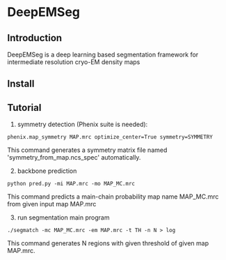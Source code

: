 # DeepEMSeg
## Introduction
DeepEMSeg is a deep learning based segmentation framework for intermediate resolution cryo-EM density maps

## Install

## Tutorial
1. symmetry detection (Phenix suite is needed):
```
phenix.map_symmetry MAP.mrc optimize_center=True symmetry=SYMMETRY
```
This command generates a symmetry matrix file named 'symmetry_from_map.ncs_spec' automatically.

2. backbone prediction
```
python pred.py -mi MAP.mrc -mo MAP_MC.mrc
```
This command predicts a main-chain probability map name MAP_MC.mrc from given input map MAP.mrc

3. run segmentation main program
```
./segmatch -mc MAP_MC.mrc -em MAP.mrc -t TH -n N > log
```
This command generates N regions with given threshold of given map MAP.mrc.
